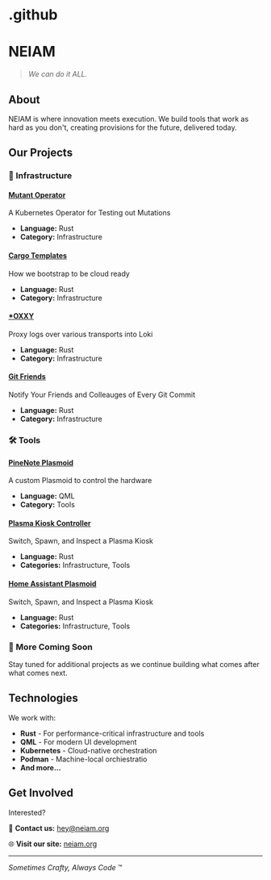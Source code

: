 # .github
# NEIAM

> *We can do it ALL.*

## About

NEIAM is where innovation meets execution. We build tools that work as hard as you don't, creating provisions for the future, delivered today.

## Our Projects

### 🦀 Infrastructure

#### [Mutant Operator](https://github.com/neiam/mutant-operator)
A Kubernetes Operator for Testing out Mutations
- **Language:** Rust
- **Category:** Infrastructure

#### [Cargo Templates](https://github.com/neiam/cargo-templates)
How we bootstrap to be cloud ready
- **Language:** Rust
- **Category:** Infrastructure

#### [*OXXY](https://github.com/neiam/oxxy)
Proxy logs over various transports into Loki
- **Language:** Rust
- **Category:** Infrastructure

#### [Git Friends](https://github.com/neiam/git-friends)

Notify Your Friends and Colleauges of Every Git Commit
- **Language:** Rust
- **Category:** Infrastructure


### 🛠️ Tools

#### [PineNote Plasmoid](https://github.com/neiam)
A custom Plasmoid to control the hardware
- **Language:** QML
- **Category:** Tools

#### [Plasma Kiosk Controller](https://github.com/neiam)
Switch, Spawn, and Inspect a Plasma Kiosk
- **Language:** Rust
- **Categories:** Infrastructure, Tools

#### [Home Assistant Plasmoid](https://github.com/neiam/home-assistant-plasmoid)
Switch, Spawn, and Inspect a Plasma Kiosk
- **Language:** Rust
- **Categories:** Infrastructure, Tools

### 🚀 More Coming Soon
Stay tuned for additional projects as we continue building what comes after what comes next.

## Technologies

We work with:
- **Rust** - For performance-critical infrastructure and tools
- **QML** - For modern UI development
- **Kubernetes** - Cloud-native orchestration
- **Podman** - Machine-local orchiestratio
- **And more...**

## Get Involved

Interested?

📧 **Contact us:** [hey@neiam.org](mailto:hey@neiam.org)

🌐 **Visit our site:** [neiam.org](https://neiam.org)

---

*Sometimes Crafty, Always Code* ™
